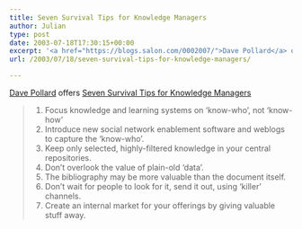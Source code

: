 ```yaml
---
title: Seven Survival Tips for Knowledge Managers
author: Julian
type: post
date: 2003-07-18T17:30:15+00:00
excerpt: '<a href="https://blogs.salon.com/0002007/">Dave Pollard</a> offers <a href="https://blogs.salon.com/0002007/2003/07/16.html#a312" title="How to Save the World">Seven Survival Tips for Knowledge Managers</a>'
url: /2003/07/18/seven-survival-tips-for-knowledge-managers/

---
```

[Dave Pollard][1] offers [Seven Survival Tips for Knowledge Managers][2]

<blockquote cite="https://blogs.salon.com/0002007/2003/07/16.html#a312">
  <ol>
    <li>
      Focus knowledge and learning systems on &#8216;know-who&#8217;, not &#8216;know-how&#8217;
    </li>
    <li>
      Introduce new social network enablement software and weblogs to capture the &#8216;know-who&#8217;.
    </li>
    <li>
      Keep only selected, highly-filtered knowledge in your central repositories.
    </li>
    <li>
      Don&#8217;t overlook the value of plain-old &#8216;data&#8217;.
    </li>
    <li>
      The bibliography may be more valuable than the document itself.
    </li>
    <li>
      Don&#8217;t wait for people to look for it, send it out, using &#8216;killer&#8217; channels.
    </li>
    <li>
      Create an internal market for your offerings by giving valuable stuff away.
    </li>
  </ol>
</blockquote>

 [1]: https://blogs.salon.com/0002007/
 [2]: https://blogs.salon.com/0002007/2003/07/16.html#a312 "How to Save the World"
